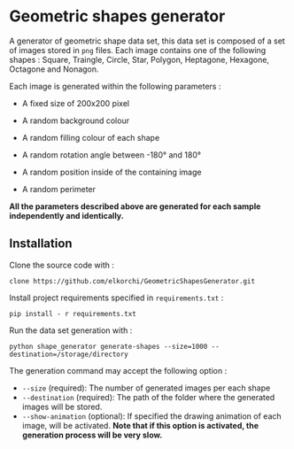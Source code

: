 # Geometric shapes generator

A generator of geometric shape data set, this data set is composed of a set of 
images stored in `png` files. Each image contains one of the following shapes : 
Square, Traingle, Circle, Star, Polygon, Heptagone, Hexagone, Octagone and Nonagon.

Each image is generated within the following parameters : 

- A fixed size of 200x200 pixel

- A random background colour
- A random filling colour of each shape
- A random rotation angle between -180° and 180°
- A random position inside of the containing image
- A random perimeter

**All the parameters described above are generated for each sample independently 
and identically.** 


## Installation

Clone the source code with : 

```
clone https://github.com/elkorchi/GeometricShapesGenerator.git
```

Install project requirements specified in `requirements.txt` : 

```
pip install - r requirements.txt 
```
 
 Run the data set generation with :
 
```
python shape_generator generate-shapes --size=1000 --destination=/storage/directory
```

The generation command may accept the following option : 

- `--size` (required): The number of generated images per each shape
- `--destination` (required): The path of the folder where the generated images 
will be stored.
- `--show-animation` (optional): If specified the drawing animation of each image, 
will be activated. **Note that if this option is activated, the generation process will be very slow.**